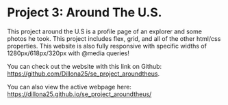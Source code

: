 # Project 3: Around The U.S.

This project around the U.S is a profile page of an explorer and some photos he took. This project includes flex, grid, and all of the other html/css properties. This website is also fully responsive with specific widths of 1280px/618px/320px with @media queries! 

You can check out the website with this link on Github: https://github.com/Dillona25/se_project_aroundtheus. 

You can also view the active webpage here: https://dillona25.github.io/se_project_aroundtheus/
